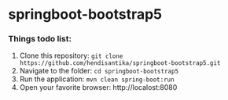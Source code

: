 # springboot-bootstrap5

### Things todo list:

1. Clone this repository: `git clone https://github.com/hendisantika/springboot-bootstrap5.git`
2. Navigate to the folder: `cd springboot-bootstrap5`
3. Run the application: `mvn clean spring-boot:run`
4. Open your favorite browser: http://localost:8080
